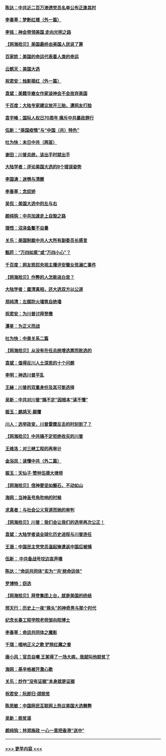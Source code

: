 #### [陈达：中共近二百万渗透党员名单公布正逢其时](../pages/nsc993/n12620870.md?t=12151602) 
#### [李春草：梦断红楼（外一篇）](../pages/nsc993/n12619122.md?t=12151602) 
#### [李铭：神会带领美国 走向光明之路](../pages/nsc993/n12618584.md?t=12151602) 
#### [【网海拾贝】美国最终由美国人民说了算](../pages/nsc993/n12617255.md?t=12151602) 
#### [百家姓：美国的命运代表着人类的命运](../pages/nsc993/n12615838.md?t=12151602) 
#### [云鹤天：美国大选](../pages/nsc993/n12615994.md?t=12151602) 
#### [祝君安：烛影摇红（外一篇）](../pages/nsc993/n12615975.md?t=12151602) 
#### [袁斌：美籍华裔女作家谈神会不会放弃美国](../pages/nsc993/n12615263.md?t=12151602) 
#### [千百度：大陆专家建议放开三胎，遭网友打脸](../pages/nsc993/n12614456.md?t=12151602) 
#### [袁宇峰：国际人权日70周年 痛斥中共暴政罪行](../pages/nsc993/n12611965.md?t=12151602) 
#### [伍新：“美国疫情”与“中国（共）特色”](../pages/nsc993/n12611463.md?t=12151602) 
#### [吐为快：末日中共（两首）](../pages/nsc993/n12611461.md?t=12151602) 
#### [谢田：川普总统，该出手时就出手](../pages/nsc993/n12610905.md?t=12151602) 
#### [大陆学者：评论美国大选的9个错误姿势](../pages/nsc993/n12609586.md?t=12151602) 
#### [李国涛：迷惘与清醒](../pages/nsc993/n12607532.md?t=12151602) 
#### [李春草：念奴娇](../pages/nsc993/n12607083.md?t=12151602) 
#### [吴侃：美国大选中的左与右](../pages/nsc993/n12607054.md?t=12151602) 
#### [颜纯钩：中共加速走上自毁之路](../pages/nsc993/n12606473.md?t=12151602) 
#### [理悟：沼泽鱼鳖不自量](../pages/nsc993/n12606454.md?t=12151602) 
#### [关乐：美国制裁中共人大所有副委员长感言](../pages/nsc993/n12606442.md?t=12151602) 
#### [甄莳：“万四如意”或“万四小心”？](../pages/nsc993/n12606091.md?t=12151602) 
#### [千百度：网友怒怼央视主播评安徽女孩溺亡事件](../pages/nsc993/n12605370.md?t=12151602) 
#### [【网海拾贝】作弊的人怎能进白宫？](../pages/nsc993/n12603546.md?t=12151602) 
#### [大陆学者：厘清真相，还大选双方以公道](../pages/nsc993/n12603475.md?t=12151602) 
#### [郑纯清：左媒防火墙筑自绝墙](../pages/nsc993/n12602226.md?t=12151602) 
#### [祝君安：为川普讨拜登檄](../pages/nsc993/n12602199.md?t=12151602) 
#### [潭星：为正义而战](../pages/nsc993/n12600926.md?t=12151602) 
#### [吐为快：中美关系二篇](../pages/nsc993/n12600908.md?t=12151602) 
#### [【网海拾贝】从没有在任总统增选票而败选的](../pages/nsc993/n12600435.md?t=12151602) 
#### [袁斌：值得反川人士深思的十个问题](../pages/nsc993/n12600332.md?t=12151602) 
#### [李明：神选川普平乱](../pages/nsc993/n12599751.md?t=12151602) 
#### [王赫：川普的双重身份及其可能选择](../pages/nsc993/n12599723.md?t=12151602) 
#### [吴新：中共对川普“搞不定”因根本“读不懂”](../pages/nsc993/n12599502.md?t=12151602) 
#### [振玉：鹧鸪天‧颠覆](../pages/nsc993/n12599494.md?t=12151602) 
#### [川人：选举政变，川普雷霆反击的时刻到了？](../pages/nsc993/n12599291.md?t=12151602) 
#### [【网海拾贝】中共搞不定拒绝收买的川普](../pages/nsc993/n12598955.md?t=12151602) 
#### [王维洛：对三峡工程的再审计](../pages/nsc993/n12598436.md?t=12151602) 
#### [金浴凤：读懂中共（外二篇）](../pages/nsc993/n12597943.md?t=12151602) 
#### [振玉：天仙子‧赞林伍德大律师](../pages/nsc993/n12597929.md?t=12151602) 
#### [【网海拾贝】信神要坚如磐石，不动如山](../pages/nsc993/n12597901.md?t=12151602) 
#### [海网：当神圣号角吹响的时候](../pages/nsc993/n12595891.md?t=12151602) 
#### [求真者：与社会公义背道而驰的审判](../pages/nsc993/n12595868.md?t=12151602) 
#### [【网海拾贝】川普：我们会让我们的选举再次公正！](../pages/nsc993/n12594930.md?t=12151602) 
#### [袁斌：大陆学者谈全球化历史进程与川普连任](../pages/nsc993/n12594690.md?t=12151602) 
#### [王涵：中国民主党党员温起锋遣返中国后被捕](../pages/nsc993/n12594540.md?t=12151602) 
#### [伍新： 中共备战号坟边哀声嚎](../pages/nsc993/n12593086.md?t=12151602) 
#### [陈达：“命运共同体”实为“‘共’统命运体”](../pages/nsc993/n12590865.md?t=12151602) 
#### [罗博特：窃选](../pages/nsc993/n12590619.md?t=12151602) 
#### [【网海拾贝】拜登集团上台，就是美国的终结](../pages/nsc993/n12589725.md?t=12151602) 
#### [邢天行：历史上一夜“换头”的神奇男与那个时代](../pages/nsc993/n12589424.md?t=12151602) 
#### [纪念长春工程学院老师邹向阳博士](../pages/nsc993/n12585390.md?t=12151602) 
#### [李春草：命运共同体之魔影](../pages/nsc993/n12585026.md?t=12151602) 
#### [千瑞：唱响正义之歌 铲除红魔之害](../pages/nsc993/n12585002.md?t=12151602) 
#### [唐小风：官员自嘲 王某得了一场大病，我就叫他脱贫了](../pages/nsc993/n12584981.md?t=12151602) 
#### [海网：基辛格被开激心歌](../pages/nsc993/n12584946.md?t=12151602) 
#### [关乐：炒作“没有证据”本身就是证据](../pages/nsc993/n12583146.md?t=12151602) 
#### [祝君安：阮郎归‧颂脱贫](../pages/nsc993/n12583119.md?t=12151602) 
#### [陈思敏：中国网民互联网上热议美国大选舞弊](../pages/nsc993/n12582845.md?t=12151602) 
#### [吴新：脱贫谣](../pages/nsc993/n12580839.md?t=12151602) 
#### [颜纯钩：林郑施政 一心一意把香港“送中”](../pages/nsc993/n12580805.md?t=12151602) 

----
#### [ >>> 更早内容 <<< ](../indexes/nsc993-earlier.md)
